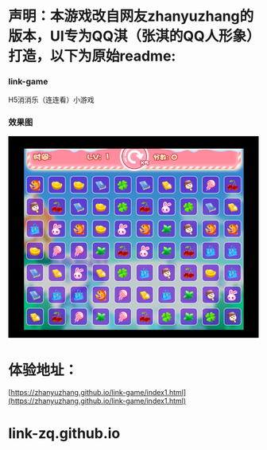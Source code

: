 声明：本游戏改自网友zhanyuzhang的版本，UI专为QQ淇（张淇的QQ人形象）打造，以下为原始readme:
================================================================================

### link-game
H5消消乐（连连看）小游戏

### 效果图
![](./IMG20190118_173659.png)

# 体验地址：
[https://zhanyuzhang.github.io/link-game/index1.html](https://zhanyuzhang.github.io/link-game/index1.html)
# link-zq.github.io
